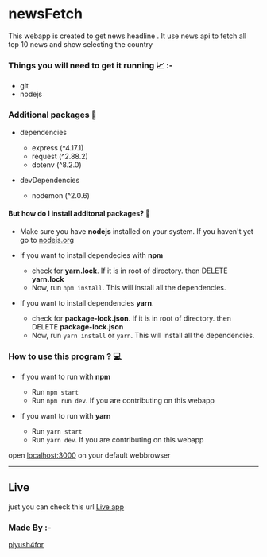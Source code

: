 # newsFetch

This webapp is created to get news headline . It use news api to fetch all top 10 news and show selecting the country


### Things you will need to get it running  📈 :-
- git
- nodejs

### Additional packages 📝

- dependencies
    - express (^4.17.1)
    - request (^2.88.2)
    - dotenv (^8.2.0)

- devDependencies
    - nodemon (^2.0.6)

#### But how do I install additonal packages? 🤨

- Make sure you have **nodejs** installed on your system. If you haven't yet go to [nodejs.org](https://nodejs.org "go to nodejs.org")

- If you want to install dependecies with **npm**
    - check for **yarn.lock**. If it is in root of directory. then DELETE **yarn.lock**
    - Now, run `npm install`. This will install all the dependencies.

- If you want to install dependencies **yarn**.
    - check for **package-lock.json**. If it is in root of directory. then DELETE **package-lock.json**
    - Now, run `yarn install` or `yarn`. This will install all the dependencies.

### How to use this program ? 💻

-  If you want to run with **npm**
    - Run `npm start`
    - Run `npm run dev`. If you are contributing on this webapp

- If you want to run with **yarn**
    - Run `yarn start`
    - Run `yarn dev`. If you are contributing on this webapp

open [localhost:3000](http://localhost:3000 "Go to localhost") on your default webbrowser

---

## Live

just you can check this url [Live app](https://safe-basin-04020.herokuapp.com/ "go to url")

### Made By :-

[piyush4for](https://github.com/piyush4for "go to creator profile")
